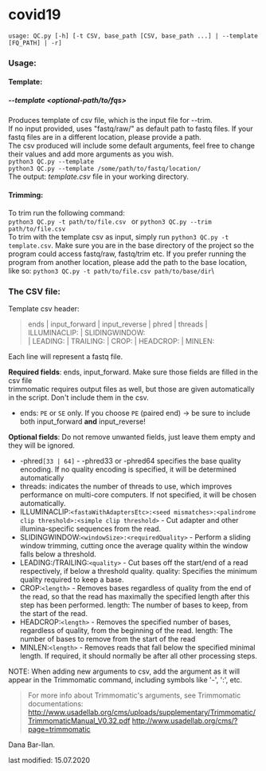 # covid19

`usage: QC.py [-h] [-t CSV, base_path [CSV, base_path ...] | --template
             [FQ_PATH] | -r]`

### Usage:

#### Template:
##### --template <optional-path/to/fqs>
Produces template of csv file, which is the input file for --trim.\
If no input provided, uses "fastq/raw/" as default path to fastq files. If your fastq files are in a different 
location, please provide a path.  \
The csv produced will include some default arguments, feel free to change their values and add more arguments as you 
wish. \
`python3 QC.py --template`\
`python3 QC.py --template /some/path/to/fastq/location/`\
The output: _template.csv_ file in your working directory.


#### Trimming:
To trim run the following command:\
`python3 QC.py -t path/to/file.csv ` or
`python3 QC.py --trim path/to/file.csv`\
To trim with the template csv as input, simply run `python3 QC.py -t template.csv`. Make sure you are in the base
directory of the project so the program could access fastq/raw, fastq/trim etc.
If you prefer running the program from another location, please add the path to the base location, like so:
`python3 QC.py -t path/to/file.csv path/to/base/dir`\


### The CSV file:
Template csv header:
>ends   |	input_forward   |	input_reverse   |	phred   |	threads |   ILLUMINACLIP:   |	SLIDINGWINDOW:  
>|   LEADING:    |	TRAILING:   |	CROP:   |	HEADCROP:   |	MINLEN: 

Each line will represent a fastq file.

**Required fields**: ends, input_forward. Make sure those fields are filled in the csv file \
trimmomatic requires output files as well, but those are given automatically in the script. Don't include them in the csv.
* ends: `PE` or `SE` only. If you choose `PE` (paired end) -> be sure to include both input_forward **and**  input_reverse! 

**Optional fields**: 
Do not remove unwanted fields, just leave them empty and they will be ignored.
* -phred`[33 | 64]` -  -phred33 or -phred64 specifies the base quality encoding. If no quality encoding is specified,
it will be determined automatically 
* threads<int>: indicates the number of threads to use, which improves performance on multi-core
computers. If not specified, it will be chosen automatically. 
* ILLUMINACLIP:`<fastaWithAdaptersEtc>:<seed mismatches>:<palindrome clip
threshold>:<simple clip threshold>` - Cut adapter and other illumina-specific sequences from the read. 
* SLIDINGWINDOW:`<windowSize>:<requiredQuality>` -  Perform a sliding window trimming, cutting once the average quality 
within the window falls below a threshold. 
* LEADING:/TRAILING:`<quality>` - Cut bases off the start/end of a read respectively, if below a threshold quality. 
quality: Specifies the minimum quality required to keep a base.
* CROP:`<length>`  - Removes bases regardless of quality from the end of the read, so that the read has maximally
the specified length after this step has been performed. length: The number of bases to keep, from the start of the read.
* HEADCROP:`<length>` - Removes the specified number of bases, regardless of quality, from the beginning of the read.
length: The number of bases to remove from the start of the read
* MINLEN:`<length>` - Removes reads that fall below the specified minimal length.  If required, it should
normally be after all other processing steps. 

NOTE: When adding new arguments to csv, add the argument as it will appear in the Trimmomatic command,
 including symbols like '-', ':', etc. 
 
>For more info about Trimmomatic's arguments, see Trimmomatic documentations:
>http://www.usadellab.org/cms/uploads/supplementary/Trimmomatic/TrimmomaticManual_V0.32.pdf
>http://www.usadellab.org/cms/?page=trimmomatic


Dana Bar-Ilan.

last modified: 15.07.2020